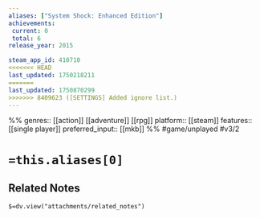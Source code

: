 ```yaml
---
aliases: ["System Shock: Enhanced Edition"]
achievements:
 current: 0
 total: 6
release_year: 2015

steam_app_id: 410710
<<<<<<< HEAD
last_updated: 1750218211
=======
last_updated: 1750870299
>>>>>>> 8409623 ([SETTINGS] Added ignore list.)
---
```

%%
genres:: [[action]] [[adventure]] [[rpg]]
platform:: [[steam]]
features:: [[single player]]
preferred_input:: [[mkb]]
%%
#game/unplayed
#v3/2

# `=this.aliases[0]`
## Related Notes
`$=dv.view("attachments/related_notes")`
